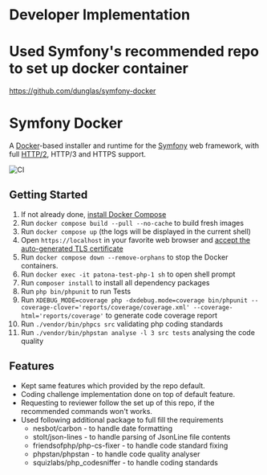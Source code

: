 # Developer Implementation
# Used Symfony's recommended repo to set up docker container 

https://github.com/dunglas/symfony-docker

# Symfony Docker

A [Docker](https://www.docker.com/)-based installer and runtime for the [Symfony](https://symfony.com) web framework, with full [HTTP/2](https://symfony.com/doc/current/weblink.html), HTTP/3 and HTTPS support.

![CI](https://github.com/dunglas/symfony-docker/workflows/CI/badge.svg)

## Getting Started

1. If not already done, [install Docker Compose](https://docs.docker.com/compose/install/)
2. Run `docker compose build --pull --no-cache` to build fresh images
3. Run `docker compose up` (the logs will be displayed in the current shell)
4. Open `https://localhost` in your favorite web browser and [accept the auto-generated TLS certificate](https://stackoverflow.com/a/15076602/1352334)
5. Run `docker compose down --remove-orphans` to stop the Docker containers.
6. Run `docker exec -it patona-test-php-1 sh` to open shell prompt
7. Run `composer install` to install all dependency packages
8. Run `php bin/phpunit` to run Tests
9. Run `XDEBUG_MODE=coverage php -dxdebug.mode=coverage bin/phpunit --coverage-clover='reports/coverage/coverage.xml' --coverage-html='reports/coverage'` to generate code coverage report
10. Run `./vendor/bin/phpcs src` validating php coding standards
11. Run `./vendor/bin/phpstan analyse -l 3 src tests` analysing the code quality

## Features

* Kept same features which provided by the repo default. 
* Coding challenge implementation done on top of default feature.
* Requesting to reviewer follow the set up of this repo, if the recommended commands won't works.
* Used following additional package to full fill the requirements 
  * nesbot/carbon - to handle date formatting
  * stolt/json-lines  - to handle parsing of JsonLine file contents
  * friendsofphp/php-cs-fixer - to handle code standard fixing
  * phpstan/phpstan - to handle code quality analyser
  * squizlabs/php_codesniffer - to handle coding standards

